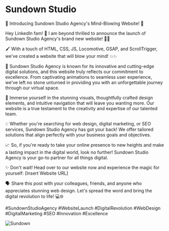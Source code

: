 
# Sundown Studio

🌟 Introducing Sundown Studio Agency's Mind-Blowing Website! 🚀

Hey LinkedIn fam! 👋 I am beyond thrilled to announce the launch of Sundown Studio Agency's brand new website! 🎉🌐

🖌️ With a touch of HTML, CSS, JS, Locomotive, GSAP, and ScrollTrigger, we've created a website that will blow your mind! 💥✨

🌅 Sundown Studio Agency is known for its innovative and cutting-edge digital solutions, and this website truly reflects our commitment to excellence. From captivating animations to seamless user experience, we've left no stone unturned in providing you with an unforgettable journey through our virtual space.

🎨 Immerse yourself in the stunning visuals, thoughtfully crafted design elements, and intuitive navigation that will leave you wanting more. Our website is a true testament to the creativity and expertise of our talented team.

💡 Whether you're searching for web design, digital marketing, or SEO services, Sundown Studio Agency has got your back! We offer tailored solutions that align perfectly with your business goals and objectives.

📈 So, if you're ready to take your online presence to new heights and make a lasting impact in the digital world, look no further! Sundown Studio Agency is your go-to partner for all things digital.

✨ Don't wait! Head over to our website now and experience the magic for yourself: [Insert Website URL]

🗣️ Share this post with your colleagues, friends, and anyone who appreciates stunning web design. Let's spread the word and bring the digital revolution to life! 💻🌐

#SundownStudioAgency #WebsiteLaunch #DigitalRevolution #WebDesign #DigitalMarketing #SEO #Innovation #Excellence

![Sundown](https://github.com/pranjalkuhikar/My_Stuff/assets/99873964/ab319c4f-2cf9-4400-8716-ec7b7de5b05c)








